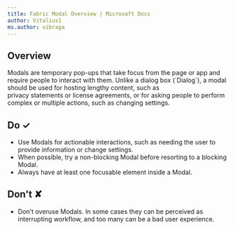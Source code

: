 ```yaml
---
title: Fabric Modal Overview | Microsoft Docs
author: Vitalius1
ms.author: vibraga
---
```


## Overview
Modals are temporary pop-ups that take focus from the page or app and require people to interact with them. Unlike a dialog box (&#x60;Dialog&#x60;), a modal should be used for hosting lengthy content, such as privacy statements or license agreements, or for asking people to perform complex or multiple actions, such as changing settings.



## Do &#10003;
- Use Modals for actionable interactions, such as needing the user to provide information or change settings.
- When possible, try a non-blocking Modal before resorting to a blocking Modal.
- Always have at least one focusable element inside a Modal.


## Don't &#10008;
- Don’t overuse Modals. In some cases they can be perceived as interrupting workflow, and too many can be a bad user experience.
